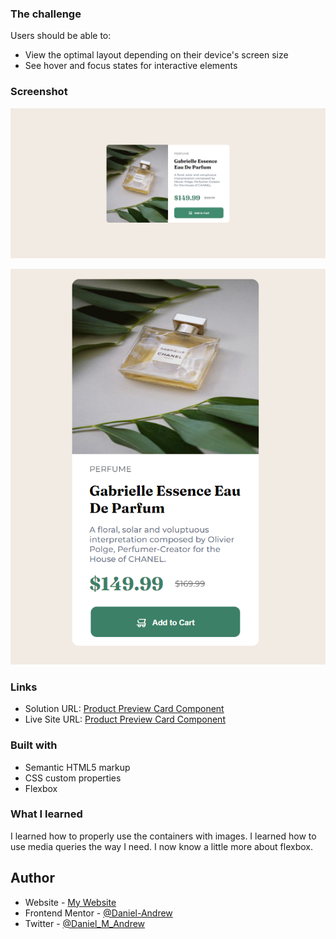 ### The challenge

Users should be able to:

- View the optimal layout depending on their device's screen size
- See hover and focus states for interactive elements

### Screenshot

![Desktop](Screenshots/product-preview-card-component-desktop.png)

![Mobile](Screenshots/product-preview-card-component-mobile.png)

### Links

- Solution URL: [Product Preview Card Component](https://your-solution-url.com)
- Live Site URL: [Product Preview Card Component](https://daniel-andrew.github.io/product-preview-card-component/)

### Built with

- Semantic HTML5 markup
- CSS custom properties
- Flexbox

### What I learned

I learned how to properly use the containers with images.
I learned how to use media queries the way I need.
I now know a little more about flexbox.

## Author

- Website - [My Website](https://)
- Frontend Mentor - [@Daniel-Andrew](https://www.frontendmentor.io/profile/Daniel-Andrew)
- Twitter - [@Daniel_M_Andrew](https://www.twitter.com/Daniel_M_Andrew)
